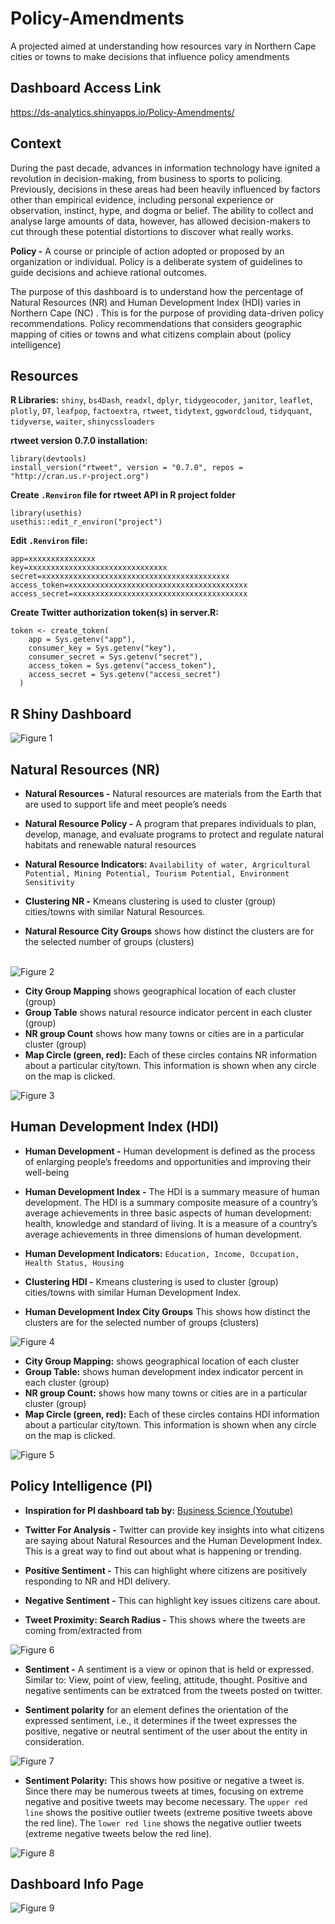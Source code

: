 # Policy-Amendments
A projected aimed at understanding how resources vary in Northern Cape cities or towns to make decisions that influence policy amendments

## Dashboard Access Link
https://ds-analytics.shinyapps.io/Policy-Amendments/

## Context
During the past decade, advances in information technology have ignited a revolution in decision-making, from business to sports to policing. Previously, decisions in these areas had been heavily influenced by factors other than empirical evidence, including personal experience or observation, instinct, hype, and dogma or belief. The ability to collect and analyse large amounts of data, however, has allowed decision-makers to cut through these potential distortions to discover what really works.

**Policy -** A course or principle of action adopted or proposed by an organization or individual. Policy is a deliberate system of guidelines to guide decisions and achieve rational outcomes.

The purpose of this dashboard is to understand how the percentage of Natural Resources (NR) and Human Development Index (HDI) varies in Northern Cape (NC) . This is for the purpose of providing data-driven policy recommendations. Policy recommendations that considers geographic mapping of cities or towns and what citizens complain about (policy intelligence)

## Resources
**R Libraries:** `shiny`, `bs4Dash`, `readxl`, `dplyr`, `tidygeocoder`, `janitor`, `leaflet`, `plotly`, `DT`, `leafpop`, `factoextra`, `rtweet`, `tidytext`, `ggwordcloud`, `tidyquant`, `tidyverse`, `waiter`, `shinycssloaders` <br>

**rtweet version 0.7.0 installation:**
```
library(devtools)
install_version("rtweet", version = "0.7.0", repos = "http://cran.us.r-project.org")
```
**Create `.Renviron` file for rtweet API in R project folder**
```
library(usethis)
usethis::edit_r_environ("project")
```

**Edit `.Renviron` file:**
```
app=xxxxxxxxxxxxxxx
key=xxxxxxxxxxxxxxxxxxxxxxxxxxxxxxx
secret=xxxxxxxxxxxxxxxxxxxxxxxxxxxxxxxxxxxxxxxxxx
access_token=xxxxxxxxxxxxxxxxxxxxxxxxxxxxxxxxxxxxxxxx
access_secret=xxxxxxxxxxxxxxxxxxxxxxxxxxxxxxxxxxxxxxx
```

**Create Twitter authorization token(s) in server.R:**
```
token <- create_token(
    app = Sys.getenv("app"),
    consumer_key = Sys.getenv("key"),
    consumer_secret = Sys.getenv("secret"),
    access_token = Sys.getenv("access_token"),
    access_secret = Sys.getenv("access_secret")
  )
```

## R Shiny Dashboard 
![Figure 1](https://github.com/Ellie190/Policy-Amendments/blob/main/Dasboard%20Images/Picture1.png) <br>

## Natural Resources (NR)
- **Natural Resources -** Natural resources are materials from the Earth that are used to support life and meet people’s needs

- **Natural Resource Policy -** A program that prepares individuals to plan, develop, manage, and evaluate programs to protect and regulate natural habitats and renewable natural resources 
- **Natural Resource Indicators:** `Availability of water, Argricultural Potential, Mining Potential, Tourism Potential, Environment Sensitivity`
- **Clustering NR -** Kmeans clustering is used to cluster (group) cities/towns with similar Natural Resources. 
- **Natural Resource City Groups** shows how distinct the clusters are for the selected number of groups (clusters) <br> <br>

![Figure 2](https://github.com/Ellie190/Policy-Amendments/blob/main/Dasboard%20Images/Picture2.png) <br>

- **City Group Mapping** shows geographical location of each cluster (group)
- **Group Table** shows natural resource indicator percent in each cluster (group) 
- **NR group Count** shows how many towns or cities are in a particular cluster (group) 
- **Map Circle (green, red):** Each of these circles contains NR information about a particular city/town. This information is shown when any circle on the map is clicked.  <br>

![Figure 3](https://github.com/Ellie190/Policy-Amendments/blob/main/Dasboard%20Images/Picture3.png) <br>

## Human Development Index (HDI)
- **Human Development -** Human development is defined as the process of enlarging people’s freedoms and opportunities and improving their well-being

- **Human Development Index -** The HDI is a summary measure of human development. The HDI is a summary composite measure of a country’s average achievements in three basic aspects of human development: health, knowledge and standard of living. It is a measure of a country’s average achievements in three dimensions of human development. 

- **Human Development Indicators:** `Education, Income, Occupation, Health Status, Housing`

- **Clustering HDI -** Kmeans clustering is used to cluster (group) cities/towns with similar Human Development Index. 
- **Human Development Index City Groups** This shows how distinct the clusters are for the selected number of groups (clusters)

![Figure 4](https://github.com/Ellie190/Policy-Amendments/blob/main/Dasboard%20Images/Picture4.png) <br>

- **City Group Mapping:** shows geographical location of each cluster <br>
- **Group Table:** shows human development index indicator percent in each cluster (group) <br>
- **NR group Count:** shows how many towns or cities are in a particular cluster (group) <br>
- **Map Circle (green, red):** Each of these circles contains HDI information about a particular city/town. This information is shown when any circle on the map is clicked. 

![Figure 5](https://github.com/Ellie190/Policy-Amendments/blob/main/Dasboard%20Images/Picture5.png) <br>

## Policy Intelligence (PI)
- **Inspiration for PI dashboard tab by:** [Business Science (Youtube)](https://www.youtube.com/watch?v=S5H0eUeL_gQ&t=3398s) <br>
- **Twitter For Analysis -** Twitter can provide key insights into what citizens are saying about Natural Resources and the Human Development Index. This is a great way to find out about what is happening or trending.

- **Positive Sentiment -** This can highlight where citizens are positively responding to NR and HDI delivery.

- **Negative Sentiment -** This can highlight key issues citizens care about.

- **Tweet Proximity: Search Radius -** This shows where the tweets are coming from/extracted from

![Figure 6](https://github.com/Ellie190/Policy-Amendments/blob/main/Dasboard%20Images/Picture6.png) <br>

- **Sentiment -** A sentiment is a view or opinon that is held or expressed. Similar to: View, point of view, feeling, attitude, thought. Positive and negative sentiments can be extratced from the tweets posted on twitter.

- **Sentiment polarity** for an element defines the orientation of the expressed sentiment, i.e., it determines if the tweet expresses the positive, negative or neutral sentiment of the user about the entity in consideration.

![Figure 7](https://github.com/Ellie190/Policy-Amendments/blob/main/Dasboard%20Images/Picture7.png) <br>

- **Sentiment Polarity:** This shows how positive or negative a tweet is. Since there may be numerous tweets at times, focusing on extreme negative and positive tweets may become necessary. The `upper red line` shows the positive outlier tweets (extreme positive tweets above the red line). The `lower red line` shows the negative outlier tweets (extreme negative tweets below the red line). 

![Figure 8](https://github.com/Ellie190/Policy-Amendments/blob/main/Dasboard%20Images/Picture8.png) <br>

## Dashboard Info Page
![Figure 9](https://github.com/Ellie190/Policy-Amendments/blob/main/Dasboard%20Images/Picture9.png) <br>
